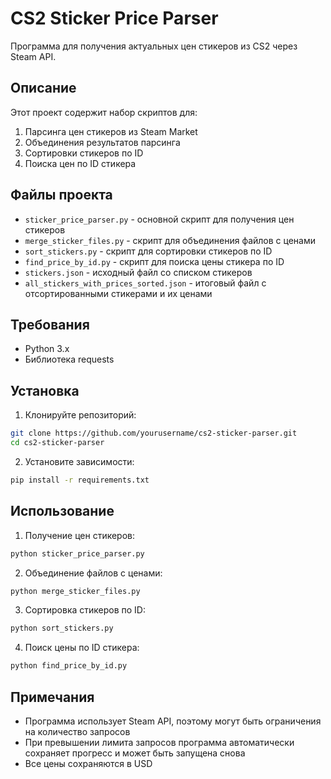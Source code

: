 # CS2 Sticker Price Parser

Программа для получения актуальных цен стикеров из CS2 через Steam API.

## Описание

Этот проект содержит набор скриптов для:
1. Парсинга цен стикеров из Steam Market
2. Объединения результатов парсинга
3. Сортировки стикеров по ID
4. Поиска цен по ID стикера

## Файлы проекта

- `sticker_price_parser.py` - основной скрипт для получения цен стикеров
- `merge_sticker_files.py` - скрипт для объединения файлов с ценами
- `sort_stickers.py` - скрипт для сортировки стикеров по ID
- `find_price_by_id.py` - скрипт для поиска цены стикера по ID
- `stickers.json` - исходный файл со списком стикеров
- `all_stickers_with_prices_sorted.json` - итоговый файл с отсортированными стикерами и их ценами

## Требования

- Python 3.x
- Библиотека requests

## Установка

1. Клонируйте репозиторий:
```bash
git clone https://github.com/yourusername/cs2-sticker-parser.git
cd cs2-sticker-parser
```

2. Установите зависимости:
```bash
pip install -r requirements.txt
```

## Использование

1. Получение цен стикеров:
```bash
python sticker_price_parser.py
```

2. Объединение файлов с ценами:
```bash
python merge_sticker_files.py
```

3. Сортировка стикеров по ID:
```bash
python sort_stickers.py
```

4. Поиск цены по ID стикера:
```bash
python find_price_by_id.py
```

## Примечания

- Программа использует Steam API, поэтому могут быть ограничения на количество запросов
- При превышении лимита запросов программа автоматически сохраняет прогресс и может быть запущена снова
- Все цены сохраняются в USD 